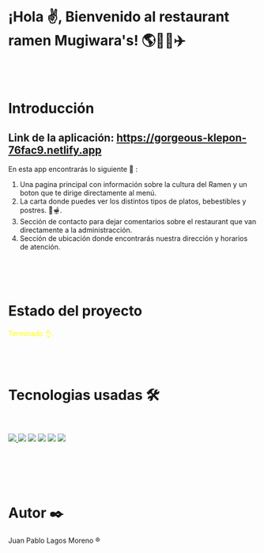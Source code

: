 <h1>¡Hola ✌️, Bienvenido al restaurant ramen Mugiwara's! 🌎🍹🥣✈️</h1> 
<br>
<br>
<h1>Introducción</h1>

## Link de la aplicación: https://gorgeous-klepon-76fac9.netlify.app

En esta app encontrarás lo siguiente 🧾	 :
1. Una pagina principal con información sobre la cultura del Ramen y un boton que te dirige directamente al menú.
2. La carta donde puedes ver los distintos tipos de platos, bebestibles y postres. 🧋🫕.
3. Sección de contacto para dejar comentarios sobre el restaurant que van directamente a la administracción.
4. Sección de ubicación donde encontrarás nuestra dirección y horarios de atención.
<br>
<br>
<br>
<h1>Estado del proyecto </h1>
<span style="color: yellow">Terminado 👌.</span>
<br>
<br>
<br>
<br>
<h1> Tecnologias usadas 🛠️</h1>
<br>
<p>
    <a href="https://developer.mozilla.org/en-US/docs/Web/HTML" rel="nofollow">
        <img src="https://cdn-icons-png.flaticon.com/512/919/919827.png" style="max-width: 100%;"/>
    </a>
    <a>
        <img src="https://cdn-icons-png.flaticon.com/512/919/919826.png" style="max-width: 100%;"/>
    </a>
    <a>
        <img src="https://cdn-icons-png.flaticon.com/512/5968/5968292.png" style="max-width: 100%;" />
    </a>
    <a>
        <img src="https://upload.wikimedia.org/wikipedia/commons/thumb/b/b2/Bootstrap_logo.svg/602px-Bootstrap_logo.svg.png" style="max-width: 100%;" />
    </a>
    <a>
        <img src="https://upload.wikimedia.org/wikipedia/commons/thumb/4/47/React.svg/1200px-React.svg.png" style="max-width: 100%;" />
    </a>
    <a>
        <img src="https://img.icons8.com/color/480/firebase.png" style="max-width: 100%;"/>
    </a>
</p>
<br>
<br>
<br>
<br>
<h1> Autor ✒️ </h1>
<p> Juan Pablo Lagos Moreno ® </p>

